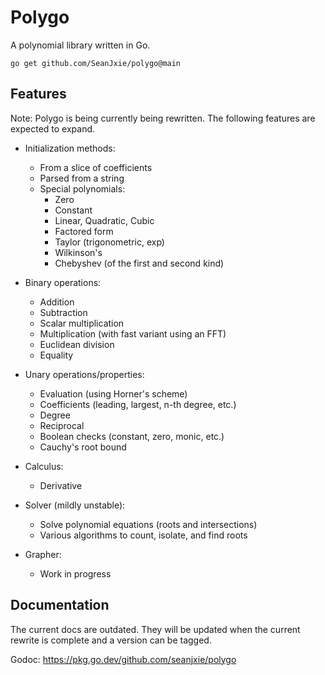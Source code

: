 # Polygo

A polynomial library written in Go.
```
go get github.com/SeanJxie/polygo@main
```
## Features

Note: Polygo is being currently being rewritten. The following features are expected to expand.

- Initialization methods:
	- From a slice of coefficients
	- Parsed from a string
	- Special polynomials:
		- Zero
		- Constant
		- Linear, Quadratic, Cubic
		- Factored form
		- Taylor (trigonometric, exp)
		- Wilkinson's
		- Chebyshev (of the first and second kind)

- Binary operations:
	- Addition
	- Subtraction
	- Scalar multiplication
	- Multiplication (with fast variant using an FFT)
	- Euclidean division
	- Equality

- Unary operations/properties:
	- Evaluation (using Horner's scheme)
	- Coefficients (leading, largest, n-th degree, etc.)
	- Degree
	- Reciprocal 
	- Boolean checks (constant, zero, monic, etc.)
	- Cauchy's root bound

- Calculus:
	- Derivative

- Solver (mildly unstable):
	- Solve polynomial equations (roots and intersections)
	- Various algorithms to count, isolate, and find roots

- Grapher:
	- Work in progress

## Documentation

The current docs are outdated. They will be updated when the current rewrite is complete and
a version can be tagged.

Godoc: https://pkg.go.dev/github.com/seanjxie/polygo

